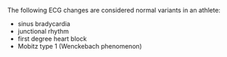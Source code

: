 The following ECG changes are considered normal variants in an athlete:  
* sinus bradycardia
* junctional rhythm
* first degree heart block
* Mobitz type 1 (Wenckebach phenomenon)
